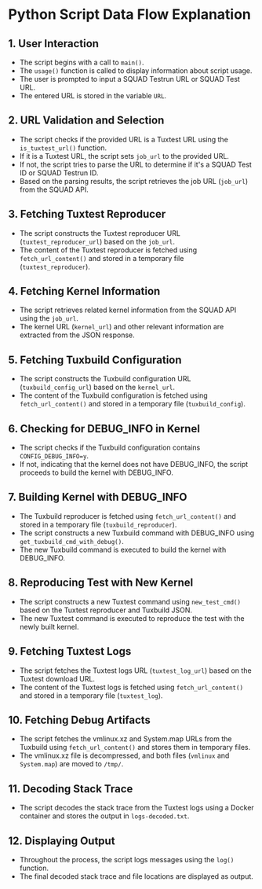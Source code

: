 # Python Script Data Flow Explanation

## 1. User Interaction
- The script begins with a call to `main()`.
- The `usage()` function is called to display information about script usage.
- The user is prompted to input a SQUAD Testrun URL or SQUAD Test URL.
- The entered URL is stored in the variable `URL`.

## 2. URL Validation and Selection
- The script checks if the provided URL is a Tuxtest URL using the `is_tuxtest_url()` function.
- If it is a Tuxtest URL, the script sets `job_url` to the provided URL.
- If not, the script tries to parse the URL to determine if it's a SQUAD Test ID or SQUAD Testrun ID.
- Based on the parsing results, the script retrieves the job URL (`job_url`) from the SQUAD API.

## 3. Fetching Tuxtest Reproducer
- The script constructs the Tuxtest reproducer URL (`tuxtest_reproducer_url`) based on the `job_url`.
- The content of the Tuxtest reproducer is fetched using `fetch_url_content()` and stored in a temporary file (`tuxtest_reproducer`).

## 4. Fetching Kernel Information
- The script retrieves related kernel information from the SQUAD API using the `job_url`.
- The kernel URL (`kernel_url`) and other relevant information are extracted from the JSON response.

## 5. Fetching Tuxbuild Configuration
- The script constructs the Tuxbuild configuration URL (`tuxbuild_config_url`) based on the `kernel_url`.
- The content of the Tuxbuild configuration is fetched using `fetch_url_content()` and stored in a temporary file (`tuxbuild_config`).

## 6. Checking for DEBUG_INFO in Kernel
- The script checks if the Tuxbuild configuration contains `CONFIG_DEBUG_INFO=y`.
- If not, indicating that the kernel does not have DEBUG_INFO, the script proceeds to build the kernel with DEBUG_INFO.

## 7. Building Kernel with DEBUG_INFO
- The Tuxbuild reproducer is fetched using `fetch_url_content()` and stored in a temporary file (`tuxbuild_reproducer`).
- The script constructs a new Tuxbuild command with DEBUG_INFO using `get_tuxbuild_cmd_with_debug()`.
- The new Tuxbuild command is executed to build the kernel with DEBUG_INFO.

## 8. Reproducing Test with New Kernel
- The script constructs a new Tuxtest command using `new_test_cmd()` based on the Tuxtest reproducer and Tuxbuild JSON.
- The new Tuxtest command is executed to reproduce the test with the newly built kernel.

## 9. Fetching Tuxtest Logs
- The script fetches the Tuxtest logs URL (`tuxtest_log_url`) based on the Tuxtest download URL.
- The content of the Tuxtest logs is fetched using `fetch_url_content()` and stored in a temporary file (`tuxtest_log`).

## 10. Fetching Debug Artifacts
- The script fetches the vmlinux.xz and System.map URLs from the Tuxbuild using `fetch_url_content()` and stores them in temporary files.
- The vmlinux.xz file is decompressed, and both files (`vmlinux` and `System.map`) are moved to `/tmp/`.

## 11. Decoding Stack Trace
- The script decodes the stack trace from the Tuxtest logs using a Docker container and stores the output in `logs-decoded.txt`.

## 12. Displaying Output
- Throughout the process, the script logs messages using the `log()` function.
- The final decoded stack trace and file locations are displayed as output.

